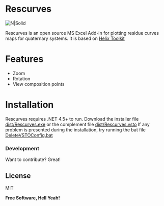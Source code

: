 # Rescurves

![N|Solid](https://raw.githubusercontent.com/kadriand/rescurves/master/Rescurves/dist/rescurves.logo.png)

Rescurves is an open source MS Excel Add-in for plotting residue curves maps for quaternary systems. It is based on [Helix Toolkit]

# Features
  - Zoom
  - Rotation
  - View composition points

# Installation

Rescurves requires .NET 4.5+ to run.
Download the installer file [dist/Rescurves.exe](https://raw.githubusercontent.com/kadriand/rescurves/master/Rescurves/dist/Rescurves.exe) or the complement file [dist/Rescurves.vsto](https://raw.githubusercontent.com/kadriand/rescurves/master/Rescurves/dist/Rescurves.vsto)
If any problem is presented during the installation, try running the bat file [DeleteVSTOConfig.bat](https://raw.githubusercontent.com/kadriand/rescurves/master/Rescurves/dist/DeleteVSTOConfig.bat)

### Development

Want to contribute? Great!

License
----

MIT

**Free Software, Hell Yeah!**

[//]: # (These are reference links used in the body of this note and get stripped out when the markdown processor does its job. There is no need to format nicely because it shouldn't be seen. Thanks SO - http://stackoverflow.com/questions/4823468/store-comments-in-markdown-syntax)


   [Helix Toolkit]: <https://github.com/helix-toolkit/helix-toolkit>
